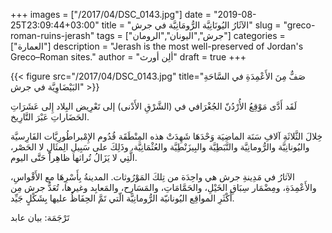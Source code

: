 +++
images = ["/2017/04/DSC_0143.jpg"]
date = "2019-08-25T23:09:44+03:00"
title = "الآثَارُ اليُونَانِيَّة الرُّومَانِيَّة في جرش"
slug = "greco-roman-ruins-jerash"
tags = ["جرش","اليونان","الرومان"]
categories = ["العمارة"]
description = "Jerash is the most well-preserved of Jordan's Greco–Roman sites."
author = "ألِن أورث"
draft = true
+++

{{< figure src="/2017/04/DSC_0143.jpg" title="صَفٌّ مِنَ الأَعْمِدَةِ في السَّاحَةِ البَيْضَاوِيَّة في جرش" >}}

لَقَد أَدَّى مَوْقِعُ الأُرْدُنّ الجُغْرَافي في (الشَّرْقِ الأَدْنى) إلى تَعْرِيض البِلاد إِلى  عَشَرَاتِ الحَضَاراتِ عَبْرَ التَّارِيخ.

خِلالَ الثَّلاثَةِ آلافِ سَنَة الماضِيَة وَحْدَهَا شَهِدَتْ هذه المِنْطَقَة قُدُوم الإِمْبراطُورِيَّات الفَارِسيَّة واليُونانِيَّة والرُّومانِيَّة والنَّبَطِيَّة والبِيزَنْطِيَّة والعُثْمَانِيَّة، وذَلِكَ على سَبِيلِ الِمثَالِ لا الحَصْر، الَّتِي لا يَزَالُ تُراثها ظاهِراً حَتَّى اليوم.

<!--more-->

الآثارُ في مَدِينةِ جرش هي واحِدَة من تِلكَ المَوْرُوثات. المدينةُ بِأَسْرِهَا مع الأَقْواسِ، والأَعْمِدَةِ، ومِضْمَار سِبَاقِ الخَيْلِ، والحَمَّامَاتِ، والمَسَارِح، والمَعابِد وغيرها، تُعَدُّ جرش مِن أَكْثَرِ المواقِع اليُونانيّة الرُّومانِيَّة الّتي تَمَّ الحِفَاظُ عليها بِشَكْلٍ جَيِّد.

تَرْجَمَة: بيان عابد
